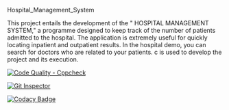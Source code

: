 Hospital_Management_System

This project entails the development of the " HOSPITAL MANAGEMENT SYSTEM," a programme designed to keep track of the number of patients admitted to the hospital. The application is extremely useful for quickly locating inpatient and outpatient results. In the hospital demo, you can search for doctors who are related to your patients. c is used to develop the project and its execution.

 [![Code Quality - Cppcheck](https://github.com/JITHESH006/M1_training_project/actions/workflows/cppcheck.yml/badge.svg)](https://github.com/JITHESH006/M1_training_project/actions/workflows/cppcheck.yml)
  
[![Git Inspector](https://github.com/JITHESH006/M1_training_project/actions/workflows/gitinspector.yml/badge.svg)](https://github.com/JITHESH006/M1_training_project/actions/workflows/gitinspector.yml)  

[![Codacy Badge](https://app.codacy.com/project/badge/Grade/1d06f90ab88f4490b1758ef7c50d4045)](https://www.codacy.com/gh/JITHESH006/M1_training_project-main/dashboard?utm_source=github.com&amp;utm_medium=referral&amp;utm_content=JITHESH006/M1_training_project-main&amp;utm_campaign=Badge_Grade)
